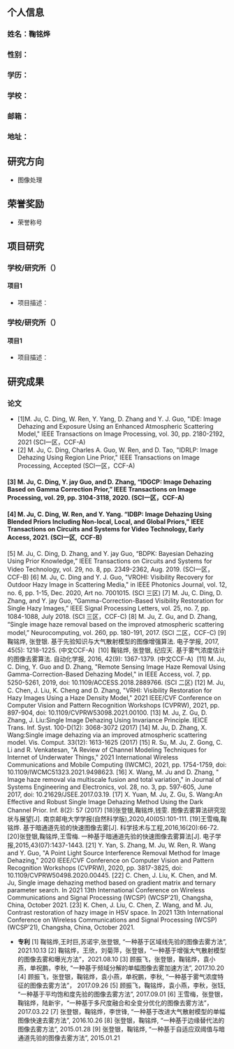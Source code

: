 ## 个人信息
### 姓名：鞠铭烨
### 性别：
### 学历：
### 学校：
### 邮箱：
### 地址：

## 研究方向
- 图像处理

## 荣誉奖励
- 荣誉称号

## 项目研究
### 学校/研究所（）
#### 项目1
- 项目描述：
### 学校/研究所（）
#### 项目1
- 项目描述：

## 研究成果
### 论文
- [1]M. Ju, C. Ding, W. Ren, Y. Yang, D. Zhang and Y. J. Guo, "IDE: Image Dehazing and Exposure Using an Enhanced Atmospheric Scattering Model," IEEE Transactions on Image Processing, vol. 30, pp. 2180-2192, 2021 (SCI一区，CCF-A)
- [2] M. Ju, C. Ding, Charles A. Guo, W. Ren, and D. Tao, "IDRLP: Image Dehazing Using Region Line Prior," IEEE Transactions on Image Processing, Accepted (SCI一区，CCF-A)
#### [3] M. Ju, C. Ding, Y. jay Guo, and D. Zhang, “IDGCP: Image Dehazing Based on Gamma Correction Prior,” IEEE Transactions on Image Processing, vol. 29, pp. 3104-3118, 2020. (SCI一区，CCF-A)
#### [4] M. Ju, C. Ding, W. Ren, and Y. Yang. “IDBP: Image Dehazing Using Blended Priors Including Non-local, Local, and Global Priors," IEEE Transactions on Circuits and Systems for Video Technology, Early Access, 2021. (SCI一区,  CCF-B)
[5] M. Ju, C. Ding, D. Zhang, and Y. jay Guo, “BDPK: Bayesian Dehazing Using Prior Knowledge,” IEEE Transactions on Circuits and Systems for Video Technology, vol. 29, no. 8, pp. 2349-2362, Aug. 2019. (SCI一区，CCF-B)
[6] M. Ju, C. Ding and Y. J. Guo, "VROHI: Visibility Recovery for Outdoor Hazy Image in Scattering Media," in IEEE Photonics Journal, vol. 12, no. 6, pp. 1-15, Dec. 2020, Art no. 7001015. (SCI 三区)
[7] M. Ju, C. Ding, D. Zhang, and Y. jay Guo, “Gamma-Correction-Based Visibility Restoration for Single Hazy Images,” IEEE Signal Processing Letters, vol. 25, no. 7, pp. 1084-1088, July 2018. (SCI 三区，CCF-C)
[8] M. Ju, Z. Gu, and D. Zhang, “Single image haze removal based on the improved atmospheric scattering model,” Neurocomputing, vol. 260, pp. 180-191, 2017. (SCI 二区，CCF-C)
[9] 鞠铭烨, 张登银. 基于先验知识与大气散射模型的图像增强算法. 电子学报, 2017, 45(5): 1218-1225. (中文CCF-A) 
[10] 鞠铭烨, 张登银, 纪应天. 基于雾气浓度估计的图像去雾算法. 自动化学报, 2016, 42(9): 1367-1379. (中文CCF-A) 
[11] M. Ju, C. Ding, Y.  Guo and D. Zhang, "Remote Sensing Image Haze Removal Using Gamma-Correction-Based Dehazing Model," in IEEE Access, vol. 7, pp. 5250-5261, 2019, doi: 10.1109/ACCESS.2018.2889766. (SCI 二区)
[12] M. Ju, C. Chen, J. Liu, K. Cheng and D. Zhang, "VRHI: Visibility Restoration for Hazy Images Using a Haze Density Model," 2021 IEEE/CVF Conference on Computer Vision and Pattern Recognition Workshops (CVPRW), 2021, pp. 897-904, doi: 10.1109/CVPRW53098.2021.00100.
[13] M. Ju, Z. Gu, D. Zhang, J. Liu:Single Image Dehazing Using Invariance Principle. IEICE Trans. Inf. Syst. 100-D(12): 3068-3072 (2017)
[14] M. Ju, D. Zhang, X. Wang:Single image dehazing via an improved atmospheric scattering model. Vis. Comput. 33(12): 1613-1625 (2017)
[15] R. Su, M. Ju, Z. Gong, C. Li and R. Venkatesan, "A Review of Channel Modeling Techniques for Internet of Underwater Things," 2021 International Wireless Communications and Mobile Computing (IWCMC), 2021, pp. 1754-1759, doi: 10.1109/IWCMC51323.2021.9498623.
[16] X. Wang, M. Ju and D. Zhang, " Image haze removal via multiscale fusion and total variation," in Journal of Systems Engineering and Electronics, vol. 28, no. 3, pp. 597-605, June 2017, doi: 10.21629/JSEE.2017.03.19.
[17] X. Yuan, M. Ju, Z. Gu, S. Wang:An Effective and Robust Single Image Dehazing Method Using the Dark Channel Prior. Inf. 8(2): 57 (2017)
[18]张登银,鞠铭烨,钱雯. 图像去雾算法研究现状与展望[J]. 南京邮电大学学报(自然科学版),2020,40(05):101-111.
[19]王雪梅,鞠铭烨. 基于暗通道先验的快速图像去雾[J]. 科学技术与工程,2016,16(20):66-72.
[20]张登银,鞠铭烨,王雪梅. 一种基于暗通道先验的快速图像去雾算法[J]. 电子学报,2015,43(07):1437-1443.
[21] Y. Yan, S. Zhang, M. Ju, W. Ren, R. Wang and Y. Guo, "A Point Light Source Interference Removal Method for Image Dehazing," 2020 IEEE/CVF Conference on Computer Vision and Pattern Recognition Workshops (CVPRW), 2020, pp. 3817-3825, doi: 10.1109/CVPRW50498.2020.00445.
[22] C. Chen, J. Liu, K. Chen, and M. Ju, Single image dehazing method based on gradient matrix and ternary parameter search. In 2021 13th International Conference on Wireless Communications and Signal Processing (WCSP) (WCSP’21), Changsha, China, October 2021.
[23] K. Chen, J. Liu, C. Chen, Z. Wang, and M. Ju, Contrast restoration of hazy image in HSV space. In 2021 13th International Conference on Wireless Communications and Signal Processing (WCSP) (WCSP’21), Changsha, China, October 2021.
- **专利**
[1] 鞠铭烨,王时巨,苏诺宇,张登银, “一种基于区域线先验的图像去雾方法”, 2021.10.13
[2] 鞠铭烨，王欣，刘菊萍，张登银，“一种基于增强大气散射模型的图像去雾和曝光方法”，2021.08.10
[3] 顾振飞，张登银，鞠铭烨，袁小燕，单祝鹏，李秋, “一种基于频域分解的单幅图像去雾加速方法”, 2017.10.20
[4] 顾振飞，张登银，鞠铭烨，袁小燕，单祝鹏，李秋, “一种基于雾气浓度特征的图像去雾方法”， 2017.09.26
[5] 顾振飞，鞠铭烨，袁小燕，李秋，张钰, “一种基于平均饱和度先验的图像去雾方法”, 2017.09.01
[6] 王雪梅，张登银，鞠铭烨，陆新宇，“一种基于多尺度融合和全变分优化的图像去雾方法”，2017.03.22
[7] 张登银，鞠铭烨，李世锋, “一种基于改进大气散射模型的单幅图像快速去雾方法”, 2016.10.26
[8] 张登银，鞠铭烨, “一种基于边缘替代法的图像去雾方法”, 2015.01.28
[9] 张登银，鞠铭烨, “一种基于自适应双阈值与暗通道先验的图像去雾方法”, 2015.01.21
